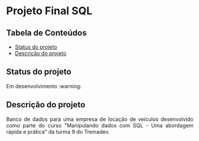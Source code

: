 # Projeto Final SQL

## Tabela de Conteúdos
  * [Status do projeto](#status-do-projeto)
  * [Descrição do projeto](#descrição-do-projeto)

## Status do projeto
<p align = "justify"> Em desenvolvimento :warning: </p>

## Descrição do projeto

<p align = "justify"> Banco de dados para uma empresa de locação de veículos desenvolvido como parte do curso "Manipulando dados com SQL - Uma abordagem rápida e prática" da turma 9 do Treinadev. </p>
